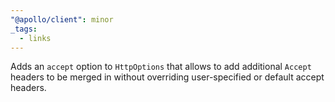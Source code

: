 ```yaml
---
"@apollo/client": minor
_tags:
  - links
---
```


Adds an `accept` option to `HttpOptions` that allows to add additional `Accept` headers to be merged in without overriding user-specified or default accept headers.
